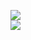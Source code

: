 [![](https://img.shields.io/badge/Made%20With-Github%20Spray-lightgrey.svg?style=for-the-badge&logo=github)](https://github.com/Annihil/github-spray#25057)  
[![](https://i.imgur.com/2DrTn0Z.gif)](https://github.com/Annihil/github-spray)